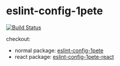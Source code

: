 # eslint-config-1pete

[![Build Status](https://travis-ci.com/1pete/eslint-config-1pete.svg?branch=master)](https://travis-ci.com/1pete/eslint-config-1pete)

checkout:
* normal package: [eslint-config-1pete](https://github.com/1pete/eslint-config-1pete/tree/master/packages/eslint-config-1pete)
* react package: [eslint-config-1pete-react](https://github.com/1pete/eslint-config-1pete/tree/master/packages/eslint-config-1pete-react)
